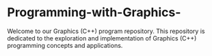 # Programming-with-Graphics-
Welcome to our Graphics (C++) program repository. This repository is dedicated to the exploration and implementation of Graphics (C++) programming concepts and applications.
